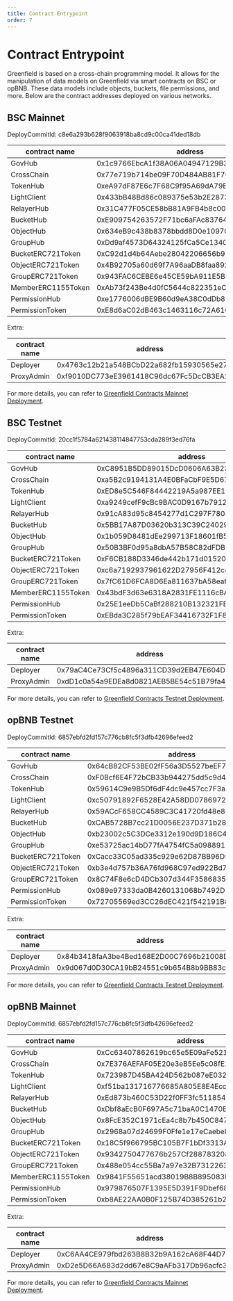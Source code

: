 ```yaml
---
title: Contract Entrypoint
order: 7
---
```


# Contract Entrypoint
Greenfield is based on a cross-chain programming model. It allows for the manipulation of data models on 
Greenfield via smart contracts on BSC or opBNB. These data models include objects, buckets, file 
permissions, and more. Below are the contract addresses deployed on various networks.

## BSC Mainnet
DeployCommitId: c8e6a293b628f9063918ba8cd9c00ca41ded18db

| contract name       | address                                    |
|---------------------|--------------------------------------------|
| GovHub              | 0x1c9766EbcA1f38A06A04947129B394bF7FEc4599 |
| CrossChain          | 0x77e719b714be09F70D484AB81F70D02B0E182f7d |
| TokenHub            | 0xeA97dF87E6c7F68C9f95A69dA79E19B834823F25 |
| LightClient         | 0x433bB48Bd86c089375e53b2E2873A9C4bC0e986B |
| RelayerHub          | 0x31C477F05CE58bB81A9FB4b8c00560f1cBe185d1 |
| BucketHub           | 0xE909754263572F71bc6aFAc837646A93f5818573 |
| ObjectHub           | 0x634eB9c438b8378bbdd8D0e10970Ec88db0b4d0f |
| GroupHub            | 0xDd9af4573D64324125fCa5Ce13407be79331B7F7 |
| BucketERC721Token   | 0xC92d1d4b64Aebe28042206656b9E70E571A0E5eF |
| ObjectERC721Token   | 0x4B92705a60d69f7A96aaDB8faa892526eB71adb7 |
| GroupERC721Token    | 0x943FAC6CEBE6e45CE59bA911E5B6447c1a991450 |
| MemberERC1155Token  | 0xAb73f243Be4d0fC5644c822351eC77e85DC2B5Ea |
| PermissionHub       | 0xe1776006dBE9B60d9eA38C0dDb80b41f2657acE8 |
| PermissionToken     | 0xE8d6aC02dB463c1463116c72A6164462B0660dEc |

Extra:

| contract name | address                                    |
|---------------|--------------------------------------------|
| Deployer      | 0x4763c12b21a548BCbD22a682fb15930565e27C43 |
| ProxyAdmin    | 0xf9010DC773eE3961418C96dc67Fc5DcCB3EA2C08 |

For more details, you can refer to [Greenfield Contracts Mainnet Deployment](https://github.com/bnb-chain/greenfield-contracts/blob/master/deployment/56-deployment.json).

## BSC Testnet
DeployCommitId: 20cc1f5784a621438114847753cda289f3ed76fa

| contract name      | address                                    |
|--------------------|--------------------------------------------|
| GovHub             | 0xC8951B5DD89015DcD0606A63B23C8A67ae316302 |
| CrossChain         | 0xa5B2c9194131A4E0BFaCbF9E5D6722c873159cb7 |
| TokenHub           | 0xED8e5C546F84442219A5a987EE1D820698528E04 |
| LightClient        | 0xa9249cefF9cBc9BAC0D9167b79123b6C7413F50a |
| RelayerHub         | 0x91cA83d95c8454277d1C297F78082B589e6E4Ea3 |
| BucketHub          | 0x5BB17A87D03620b313C39C24029C94cB5714814A |
| ObjectHub          | 0x1b059D8481dEe299713F18601fB539D066553e39 |
| GroupHub           | 0x50B3BF0d95a8dbA57B58C82dFDB5ff6747Cc1a9E |
| BucketERC721Token  | 0xF6CB188D3346de442b171d015202e605B0697A2a |
| ObjectERC721Token  | 0xc6a7192937961622D27956F412c4ce242F159311 |
| GroupERC721Token   | 0x7fC61D6FCA8D6Ea811637bA58eaf6aB17d50c4d1 |
| MemberERC1155Token | 0x43bdF3d63e6318A2831FE1116cBA69afd0F05267 |
| PermissionHub      | 0x25E1eeDb5CaBf288210B132321FBB2d90b4174ad |
| PermissionToken    | 0xEBda3C285f79bEAF34416732F1F8Fa1e6B4B9dF7 |

Extra:

| contract name | address                                    |
|---------------|--------------------------------------------|
| Deployer      | 0x79aC4Ce73Cf5c4896a311CD39d2EB47E604D18E3 |
| ProxyAdmin    | 0xdD1c0a54a9EDEa8d0821AEB5BE54c51B79fa4c2e |

For more details, you can refer to [Greenfield Contracts Testnet Deployment](https://github.com/bnb-chain/greenfield-contracts/blob/master/deployment/97-deployment.json).

## opBNB Testnet
DeployCommitId: 6857ebfd2fd157c776cb8fc5f3dfb42696efeed2

| contract name     | address                                    |
|-------------------|--------------------------------------------|
| GovHub            | 0x64cB82CF53BE02fF56a3D5527beEF7302E740911 |
| CrossChain        | 0xF0Bcf6E4F72bCB33b944275dd5c9d4540a259eB9 |
| TokenHub          | 0x59614C9e9B5Df6dF4dc9e457cc7F3a67D796d3b2 |
| LightClient       | 0xc50791892F6528E42A58DD07869726079C71F3f2 |
| RelayerHub        | 0x59ACcF658CC4589C3C41720fd48e869B97A748a1 |
| BucketHub         | 0xCAB5728B7cc21D0056E237D371b28efEEBFd8C2d |
| ObjectHub         | 0xb23002c5C3DCe3312e190d9D186C4aB29F7cF26F |
| GroupHub          | 0xe53725ac14bD77fA4754fC5a09889135C2c7Bc25 |
| BucketERC721Token | 0xCacc33C05ad335c929e62D87BB96D5c5E5A19641 |
| ObjectERC721Token | 0xb3e4d757b36A76fd968C97ed922Bd77AB2c72f62 |
| GroupERC721Token  | 0x8C74F8e6cD4DCb307d344F358683594A68d66CD9 |
| PermissionHub     | 0x089e97333da0B4260131068b7492D10fbEeC67BC |
| PermissionToken   | 0x72705569ed3CC26dEC421f542191B8ac7F62c3e7 |

Extra:

| contract name | address                                    |
|---------------|--------------------------------------------|
| Deployer      | 0x84b3418faA3be4Bed168E2D00C7696b21008DcfD |
| ProxyAdmin    | 0x9d067d0D30CA19bB24551c9b654B8b9BB83c8634 |

For more details, you can refer to [Greenfield Contracts Testnet Deployment](https://github.com/bnb-chain/greenfield-contracts/blob/master/deployment/5611-deployment.json).

## opBNB Mainnet
DeployCommitId: 6857ebfd2fd157c776cb8fc5f3dfb42696efeed2

| contract name      | address                                    |
|--------------------|--------------------------------------------|
| GovHub             | 0xCc63407862619bc65e5E09aFe521C6078C7fa730 |
| CrossChain         | 0x7E376AEFAF05E20e3eB5Ee5c08fE1B9832b175cE |
| TokenHub           | 0x723987D45BA424D562b087eE032b8C27F2E7b689 |
| LightClient        | 0xf51ba131716776685A805E8E4Ecc95be2f923B93 |
| RelayerHub         | 0xEd873b460C53D22f0FF3fc511854d9b8b16C4aE2 |
| BucketHub          | 0xDbf8aEcB0F697A5c71baA0C1470Ba8D7f0395018 |
| ObjectHub          | 0x8FcE352C1971cEa4c8b7b450C84780530713AcCd |
| GroupHub           | 0x2968a07d24699F0Ffe1e17eCaebeF6BB50BCed68 |
| BucketERC721Token  | 0x18C5f966795BC105B7F1bDf3313A540a0D62c22b |
| ObjectERC721Token  | 0x9342750477676b257Cf28878320815dF94B78182 |
| GroupERC721Token   | 0x488e054cc55Ba7a97e32B73122630364d4ffc050 |
| MemberERC1155Token | 0x9841F55651acd38019B8B895083F7B5f9933Ca44 |
| PermissionHub      | 0x979876507F1395E5D391F9Dbef68468a22162B8D |
| PermissionToken    | 0xb8AE22AA0B0F125B74D385261b26282a44224aCc |

Extra:

| contract name | address                                    |
|---------------|--------------------------------------------|
| Deployer      | 0xC6AA4CE979fbd263B8B32b9A162cA68F44D723a3 |
| ProxyAdmin    | 0xD2e5D66A683d2dd67e8C9aAFb317Db96acfc3F00 |

For more details, you can refer to [Greenfield Contracts Mainnet Deployment](https://github.com/bnb-chain/greenfield-contracts/blob/master/deployment/204-deployment.json).
